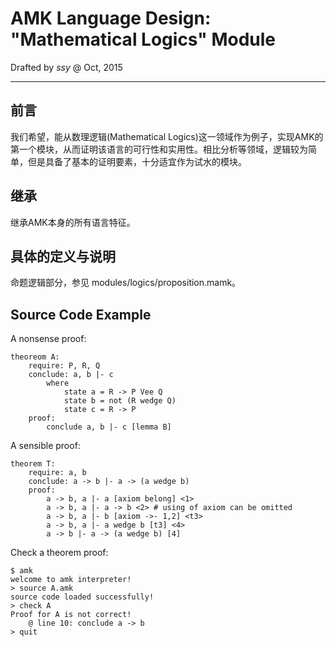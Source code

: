 # AMK Language Design: "Mathematical Logics" Module
Drafted by *ssy* @ Oct, 2015
***

## 前言
我们希望，能从数理逻辑(Mathematical Logics)这一领域作为例子，实现AMK的第一个模块，从而证明该语言的可行性和实用性。相比分析等领域，逻辑较为简单，但是具备了基本的证明要素，十分适宜作为试水的模块。

## 继承 
继承AMK本身的所有语言特征。

## 具体的定义与说明
命题逻辑部分，参见 modules/logics/proposition.mamk。
	

## Source Code Example
A nonsense proof:

	theoreom A:
		require: P, R, Q
		conclude: a, b |- c
			where
				state a = R -> P Vee Q
				state b = not (R wedge Q)
				state c = R -> P
		proof:
			conclude a, b |- c [lemma B]

A sensible proof:

	theorem T:
		require: a, b
		conclude: a -> b |- a -> (a wedge b)
		proof:
			a -> b, a |- a [axiom belong] <1>
			a -> b, a |- a -> b <2> # using of axiom can be omitted
			a -> b, a |- b [axiom ->- 1,2] <t3>
			a -> b, a |- a wedge b [t3] <4>
			a -> b |- a -> (a wedge b) [4]
			

Check a theorem proof:

	$ amk 
	welcome to amk interpreter!
	> source A.amk
	source code loaded successfully!
	> check A
	Proof for A is not correct!
		@ line 10: conclude a -> b
	> quit

	